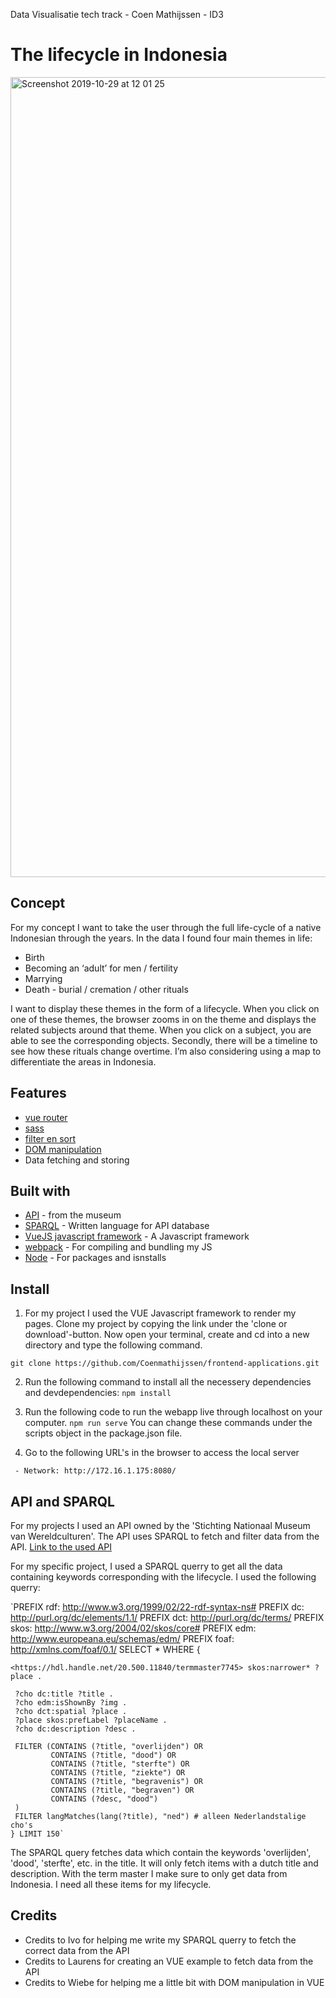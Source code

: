 Data Visualisatie tech track - Coen Mathijssen - ID3
# The lifecycle in Indonesia
<img width="1280" alt="Screenshot 2019-10-29 at 12 01 25" src="https://user-images.githubusercontent.com/43337909/67764689-cc159080-fa4a-11e9-9c40-ca530c4bec89.png">


## Concept
For my concept I want to take the user through the full life-cycle of a native Indonesian through the years. In the data I found four main themes in life:
- Birth
- Becoming an ‘adult’ for men / fertility
- Marrying
- Death - burial / cremation / other rituals

I want to display these themes in the form of a lifecycle. When you click on one of these themes, the browser zooms in on the theme and displays the related subjects around that theme. When you click on a subject, you are able to see the corresponding objects. Secondly, there will be a timeline to see how these rituals change overtime. I’m also considering using a map to differentiate the areas in Indonesia. 

## Features 
- [vue router](https://github.com/Coenmathijssen/frontend-applications/wiki/vue-router)
- [sass](https://github.com/Coenmathijssen/frontend-applications/wiki/sass-loader-config)
- [filter en sort](https://github.com/Coenmathijssen/frontend-applications/wiki/Filteren-en-sorteren)
- [DOM manipulation](https://github.com/Coenmathijssen/frontend-applications/wiki/DOM-manipulatie)
- Data fetching and storing

## Built with
- [API](https://collectie.wereldculturen.nl/) - from the museum
- [SPARQL](https://www.w3.org/TR/rdf-sparql-query/) - Written language for API database
- [VueJS javascript framework](https://vuejs.org/) - A Javascript framework
- [webpack](https://webpack.js.org/) - For compiling and bundling my JS
- [Node](https://nodejs.org/en/) - For packages and isnstalls

## Install
1. For my project I used the VUE Javascript framework to render my pages. Clone my project by copying the link under the 'clone or download'-button. Now open your terminal, create and cd into a new directory and type the following command.

`git clone https://github.com/Coenmathijssen/frontend-applications.git`

2. Run the following command to install all the necessery dependencies and devdependencies:
`npm install`

3. Run the following code to run the webapp live through localhost on your computer. 
`npm run serve`
You can change these commands under the scripts object in the package.json file.

4. Go to the following URL's in the browser to access the local server
```- Local:   http://localhost:8080/
 - Network: http://172.16.1.175:8080/
```

## API and SPARQL
For my projects I used an API owned by the 'Stichting Nationaal Museum van Wereldculturen'. The API uses SPARQL to fetch and filter data from the API.
[Link to the used API](https://api.data.netwerkdigitaalerfgoed.nl/datasets/ivo/NMVW/services/NMVW-04/sparql)

For my specific project, I used a SPARQL querry to get all the data containing keywords corresponding with the lifecycle. I used the following querry:

`PREFIX rdf: <http://www.w3.org/1999/02/22-rdf-syntax-ns#>
    PREFIX dc: <http://purl.org/dc/elements/1.1/>
    PREFIX dct: <http://purl.org/dc/terms/>
    PREFIX skos: <http://www.w3.org/2004/02/skos/core#>
    PREFIX edm: <http://www.europeana.eu/schemas/edm/>
    PREFIX foaf: <http://xmlns.com/foaf/0.1/>
    SELECT * WHERE {


    <https://hdl.handle.net/20.500.11840/termmaster7745> skos:narrower* ?place .

     ?cho dc:title ?title .
     ?cho edm:isShownBy ?img .
     ?cho dct:spatial ?place .
     ?place skos:prefLabel ?placeName .
     ?cho dc:description ?desc .

     FILTER (CONTAINS (?title, "overlijden") OR
             CONTAINS (?title, "dood") OR
             CONTAINS (?title, "sterfte") OR
             CONTAINS (?title, "ziekte") OR
             CONTAINS (?title, "begravenis") OR
             CONTAINS (?title, "begraven") OR
             CONTAINS (?desc, "dood")
     )
     FILTER langMatches(lang(?title), "ned") # alleen Nederlandstalige cho's
    } LIMIT 150`
    
The SPARQL query fetches data which contain the keywords 'overlijden', 'dood', 'sterfte', etc. in the title. It will only fetch items with a dutch title and description. With the term master I make sure to only get data from Indonesia. I need all these items for my lifecycle.

## Credits
- Credits to Ivo for helping me write my SPARQL querry to fetch the correct data from the API
- Credits to Laurens for creating an VUE example to fetch data from the API
- Credits to Wiebe for helping me a little bit with DOM manipulation in VUE
